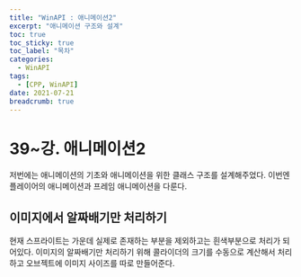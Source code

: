 ```yaml
---
title: "WinAPI : 애니메이션2"
excerpt: "애니메이션 구조와 설계"
toc: true
toc_sticky: true
toc_label: "목차"
categories:
  - WinAPI
tags:
  - [CPP, WinAPI]
date: 2021-07-21
breadcrumb: true
---
```


# 39~강. 애니메이션2

저번에는 애니메이션의 기초와 애니메이션을 위한 클래스 구조를 설계해주었다. 이번엔 플레이어의 애니메이션과 프레임 애니메이션을 다룬다.

## 이미지에서 알짜배기만 처리하기

현재 스프라이트는 가운데 실제로 존재하는 부분을 제외하고는 흰색부분으로 처리가 되어있다. 이미지의 알짜배기만 처리하기 위해 콜라이더의 크기를 수동으로 계산해서 처리하고 오브젝트에 이미지 사이즈를 따로 만들어준다.